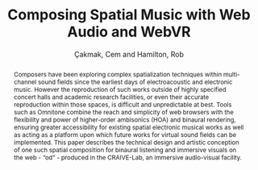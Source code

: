 ---
title: "Composing Spatial Music with Web Audio and WebVR"
abstract: "Composers have been exploring complex spatialization techniques within multi-channel sound fields since the earliest days of electroacoustic and electronic music. However the reproduction of such works outside of highly specified concert halls and academic research facilities, or even their accurate reproduction within those spaces, is difficult and unpredictable at best. Tools such as Omnitone combine the reach and simplicity of web browsers with the flexibility and power of higher-order ambisonics (HOA) and binaural rendering, ensuring greater accessibility for existing spatial electronic musical works as well as acting as a platform upon which future works for virtual sound fields can be implemented. This paper describes the technical design and artistic conception of one such spatial composition for binaural listening and immersive visuals on the web - “od” - produced in the CRAIVE-Lab, an immersive audio-visual facility."
address: "Trondheim"
booktitle: "Proceedings of the International Web Audio Conference 2019"
editor: "Xambó, Anna and Martín, Sara R. and Roma, Gerard"
month: "December"
publisher: "NTNU"
series: "WAC'19"
pages: ""
ID: "14"
author: "Çakmak, Cem and Hamilton, Rob"
webAuthor: "Cem Çakmak, Rob Hamilton"
track: "Paper"
year: "2019"
tags: year2019
media: "https://youtu.be/_JiRgQctDWE"
pdflink: "/_data/papers/pdf/2019/2019_14.pdf"
ISSN: "2663-5844"
---